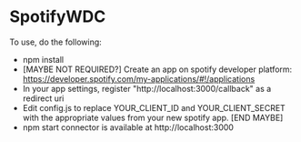 # SpotifyWDC

To use, do the following:

* npm install
* [MAYBE NOT REQUIRED?] Create an app on spotify developer platform: https://developer.spotify.com/my-applications/#!/applications
* In your app settings, register "http://localhost:3000/callback" as a redirect uri
* Edit config.js to replace YOUR_CLIENT_ID and YOUR_CLIENT_SECRET with the appropriate values from your new spotify app.
[END MAYBE]
* npm start
connector is available at http://localhost:3000

